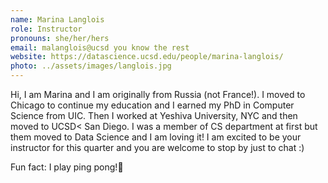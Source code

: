 ```yaml
---
name: Marina Langlois
role: Instructor
pronouns: she/her/hers
email: malanglois@ucsd you know the rest
website: https://datascience.ucsd.edu/people/marina-langlois/
photo: ../assets/images/langlois.jpg
---
```

Hi, I am Marina and I am originally from Russia (not France!). I moved to Chicago to continue my education and I earned my PhD in Computer Science from UIC. Then I worked at Yeshiva University, NYC and then moved to UCSD< San Diego. I was a member of CS department at first but them moved to Data Science and I am loving it! I am excited to be your instructor for this quarter and you are welcome to stop by just to chat :)

Fun fact: I play ping pong!💃